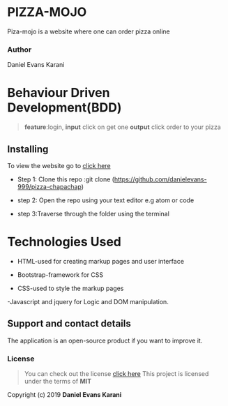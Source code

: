 #  PIZZA-MOJO

Piza-mojo is a website where one can order pizza online

### Author

 Daniel Evans Karani

 # Behaviour Driven Development(BDD)

  >**feature**:login, **input** click on get one **output** click order to  your pizza

 

## Installing 

To view the website go to [click here](https://github.com/danielevans-999/pizza-chapachap)

- Step 1: Clone this repo :git clone (https://github.com/danielevans-999/pizza-chapachap)

- step 2: Open the repo using your text editor e.g atom or code

- step 3:Traverse through the folder using the terminal 

# Technologies Used

- HTML-used for creating markup pages  and user interface

- Bootstrap-framework for CSS

- CSS-used to style the markup pages

-Javascript and jquery for Logic and DOM manipulation.

## Support and contact details
The application is an open-source product if you  want to improve it.
### License
>You can check out the license [click here](https://choosealicense.com/licenses/mit/)
This project is licensed under the terms of **MIT**

Copyright (c) 2019 **Daniel Evans Karani**
  
